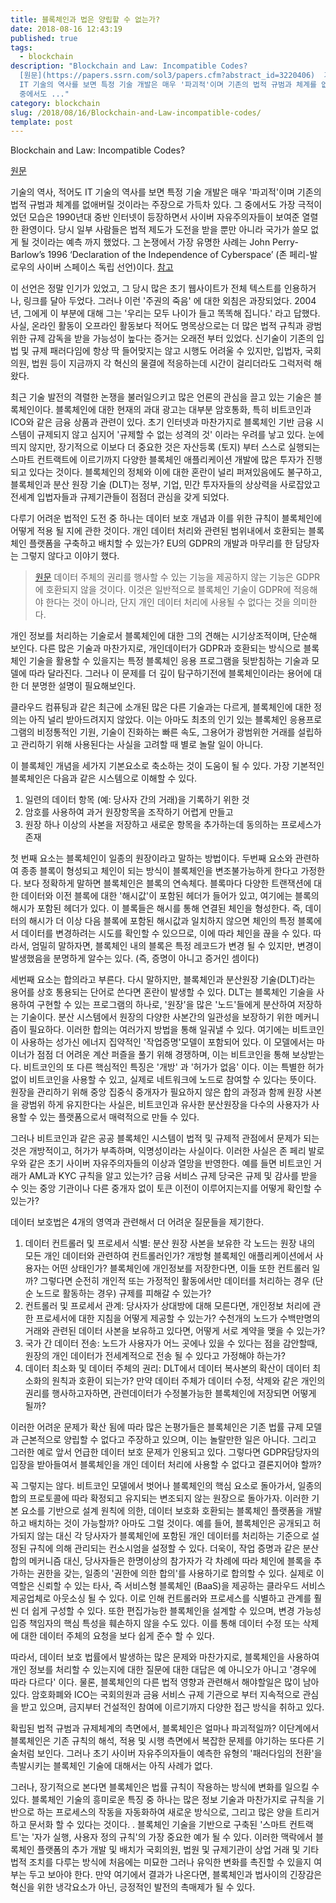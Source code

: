```yaml
---
title: 블록체인과 법은 양립할 수 없는가?
date: 2018-08-16 12:43:19
published: true
tags:
  - blockchain
description: "Blockchain and Law: Incompatible Codes?
  [원문](https://papers.ssrn.com/sol3/papers.cfm?abstract_id=3220406)  기술의 역사, 적어도
  IT 기술의 역사를 보면 특정 기술 개발은 매우 '파괴적'이며 기존의 법적 규범과 체계를 없애버릴 것이라는 주장으로 가득차 있다. 그
  중에서도 ..."
category: blockchain
slug: /2018/08/16/Blockchain-and-Law-incompatible-codes/
template: post
---
```

Blockchain and Law: Incompatible Codes?

[원문](https://papers.ssrn.com/sol3/papers.cfm?abstract_id=3220406)

기술의 역사, 적어도 IT 기술의 역사를 보면 특정 기술 개발은 매우 '파괴적'이며 기존의 법적 규범과 체계를 없애버릴 것이라는 주장으로 가득차 있다. 그 중에서도 가장 극적이었던 모습은 1990년대 중반 인터넷이 등장하면서 사이버 자유주의자들이 보여준 열렬한 환영이다. 당시 일부 사람들은 법적 제도가 도전을 받을 뿐만 아니라 국가가 쓸모 없게 될 것이라는 예측 까지 했었다. 그 논쟁에서 가장 유명한 사례는 John Perry-Barlow’s 1996 ‘Declaration of the Independence of Cyberspace’ (존 페리-발로우의 사이버 스페이스 독립 선언)이다. [참고](https://www.eff.org/ko/cyberspace-independence)

이 선언은 정말 인기가 있었고, 그 당시 많은 초기 웹사이트가 전체 텍스트를 인용하거나, 링크를 달아 두었다. 그러나 이런 '주권의 죽음' 에 대한 외침은 과장되었다. 2004년, 그에게 이 부분에 대해 그는 '우리는 모두 나이가 들고 똑똑해 집니다.' 라고 답했다. 사실, 온라인 활동이 오프라인 활동보다 적어도 명목상으로는 더 많은 법적 규칙과 광범위한 규제 감독을 받을 가능성이 높다는 증거는 오래전 부터 있었다. 신기술이 기존의 입법 및 규제 패러다임에 항상 딱 들어맞지는 않고 시행도 어려울 수 있지만, 입법자, 국회의원, 법원 등이 지금까지 각 혁신의 물결에 적응하는데 시간이 걸리더라도 그럭저럭 해왔다.

최근 기술 발전의 격렬한 논쟁을 불러일으키고 많은 언론의 관심을 끌고 있는 기술은 블록체인이다. 블록체인에 대한 현재의 과대 광고는 대부분 암호통화, 특히 비트코인과 ICO와 같은 금융 상품과 관련이 있다. 초기 인터넷과 마찬가지로 블록체인 기반 금융 시스템이 규제되지 않고 심지어 '규제할 수 없는 성격의 것' 이라는 우려를 낳고 있다. 눈에 띄지 않지만, 장기적으로 이보다 더 중요한 것은 자산등록 (토지) 부터 스스로 실행되는 스마트 컨트랙트에 이르기까지 다양한 블록체인 애플리케이션 개발에 많은 투자가 진행되고 있다는 것이다. 블록체인의 정체와 이에 대한 혼란이 널리 퍼져있음에도 불구하고, 블록체인과 분산 원장 기술 (DLT)는 정부, 기업, 민간 투자자들의 상상력을 사로잡았고 전세계 입법자들과 규제기관들이 점점더 관심을 갖게 되었다.

다루기 어려운 법적인 도전 중 하나는 데이터 보호 개념과 이를 위한 규칙이 블록체인에 어떻게 적용 될 지에 관한 것이다. 개인 데이터 처리와 관련된 범위내에서 호환되는 블록체인 플랫폼을 구축하고 배치할 수 있는가? EU의 GDPR의 개발과 마무리를 한 담당자는 그렇지 않다고 이야기 했다.

> [원문](https://iapp.org/news/a/blockchain-technology-is-on-a-collision-course-with-eu-privacy-law/) 데이터 주체의 권리를 행사할 수 있는 기능을 제공하지 않는 기능은 GDPR에 호환되지 않을 것이다. 이것은 일반적으로 블록체인 기술이 GDPR에 적응해야 한다는 것이 아니라, 단지 개인 데이터 처리에 사용될 수 없다는 것을 의미한다.

개인 정보를 처리하는 기술로서 블록체인에 대한 그의 견해는 시기상조적이며, 단순해 보인다. 다른 많은 기술과 마찬가지로, 개인데이터가 GDPR과 호환되는 방식으로 블록체인 기술을 활용할 수 있을지는 특정 블록체인 응용 프로그램을 뒷받침하는 기술과 모델에 따라 달라진다. 그러나 이 문제를 더 깊이 탐구하기전에 블록체인이라는 용어에 대한 더 분명한 설명이 필요해보인다.

클라우드 컴퓨팅과 같은 최근에 소개된 많은 다른 기술과는 다르게, 블록체인에 대한 정의는 아직 널리 받아드려지지 않았다. 이는 아마도 최초의 인기 있는 블록체인 응용프로그램의 비정통적인 기원, 기술이 진화하는 빠른 속도, 그용어가 광범위한 거래를 설립하고 관리하기 위해 사용된다는 사실을 고려할 때 별로 놀랄 일이 아니다.

이 블록체인 개념을 세가지 기본요소로 축소하는 것이 도움이 될 수 있다. 가장 기본적인 블록체인은 다음과 같은 시스템으로 이해할 수 있다. 

1. 일련의 데이터 항목 (예: 당사자 간의 거래)을 기록하기 위한 것
2. 암호를 사용하여 과거 원장항목을 조작하기 어렵게 만들고
3. 원장 하나 이상의 사본을 저장하고 새로운 항목을 추가하는데 동의하는 프로세스가 존재

첫 번째 요소는 블록체인이 일종의 원장이라고 말하는 방법이다. 두번째 요소와 관련하여 종종 블록이 형성되고 체인이 되는 방식이 블록체인을 변조불가능하게 한다고 가정한다. 보다 정확하게 말하면 블록체인은 블록의 연속체다. 블록마다 다양한 트랜잭션에 대한 데이터와 이전 블록에 대한 '해시값'이 포함된 헤더가 들어가 있고, 여기에는 블록의 해시가 포함된 헤더가 있다. 이 블록들은 해시를 통해 연결된 체인을 형성한다. 즉, 데이터의 해시가 더 이상 다음 블록에 포함된 해시값과 일치하지 않으면 체인의 특정 블록에서 데이터를 변경하려는 시도를 확인할 수 있으므로, 이에 따라 체인을 끊을 수 있다. 따라서, 엄밀히 말하자면, 블록체인 내의 블록은 특정 레코드가 변경 될 수 있지만, 변경이 발생했음을 분명하게 알수는 있다. (즉, 증명이 아니고 증거인 셈이다)

세번째 요소는 합의라고 부른다. 다시 말하지만, 블록체인과 분산원장 기술(DLT)라는 용어를 상호 통용되는 단어로 쓴다면 혼란이 발생할 수 있다. DLT는 블록체인 기술을 사용하여 구현할 수 있는 프로그램의 하나로, '원장'을 많은 '노드'들에게 분산하여 저장하는 기술이다. 분산 시스템에서 원장의 다양한 사본간의 일관성을 보장하기 위한 메커니즘이 필요하다. 이러한 합의는 여러가지 방법을 통해 일궈낼 수 있다. 여기에는 비트코인이 사용하는 성가신 에너지 집약적인 '작업증명'모델이 포함되어 있다. 이 모델에서는 마이너가 점점 더 어려운 계산 퍼즐을 풀기 위해 경쟁하며, 이는 비트코인을 통해 보상받는다. 비트코인의 또 다른 핵심적인 특징은 '개방' 과 '허가가 없음' 이다. 이는 특별한 허가 없이 비트코인을 사용할 수 있고, 실제로 네트워크에 노드로 참여할 수 있다는 뜻이다. 원장을 관리하기 위해 중앙 집중식 중개자가 필요하지 않은 합의 과정과 함께 원장 사본을 광범위 하게 유지한다는 사실은, 비트코인과 유사한 분산원장을 다수의 사용자가 사용할 수 있는 플랫폼으로서 매력적으로 만들 수 있다.

그러나 비트코인과 같은 공공 블록체인 시스템이 법적 및 규제적 관점에서 문제가 되는 것은 개방적이고, 허가가 부족하며, 익명성이라는 사실이다. 이러한 사실은 존 페리 발로우와 같은 초기 사이버 자유주의자들의 이상과 열망을 반영한다.  예를 들면 비트코인 거래가 AML과 KYC 규칙을 알고 있는가? 금융 서비스 규제 당국은 규제 및 감사를 받을 수 잇는 중앙 기관이나 다른 중개자 없이 토큰 이전이 이루어지는지를 어떻게 확인할 수 있는가?

데이터 보호법은 4개의 영역과 관련해서 더 어려운 질문들을 제기한다.

1. 데이터 컨트롤러 및 프로세서 식별: 분산 원장 사본을 보유한 각 노드는 원장 내의 모든 개인 데이터와 관련하여 컨트롤러인가? 개방형 블록체인 애플리케이션에서 사용자는 어떤 상태인가? 블록체인에 개인정보를 저장한다면, 이들 또한 컨트롤러 일까? 그렇다면 순전히 개인적 또는 가정적인 활동에서만 데이터를 처리하는 경우  (단순 노드로 활동하는 경우) 규제를 피해갈 수 있는가?
2. 컨트롤러 및 프로세서 관계: 당사자가 상대방에 대해 모른다면, 개인정보 처리에 관한 프로세서에 대한 지침을 어떻게 제공할 수 있는가? 수천개의 노드가 수백만명의 거래와 관련된 데이터 사본을 보유하고 있다면, 어떻게 서로 계약을 맺을 수 있는가?
3. 국가 간 데이터 전송: 노드가 사용자가 어느 곳에나 있을 수 있다는 점을 감안할때, 원장의 개인 데이터가 전세계적으로 전송 될 수 있다고 가정해야 하는가?
4. 데이터 최소화 및 데이터 주체의 권리: DLT에서 데이터 복사본의 확산이 데이터 최소화의 원칙과 호환이 되는가? 만약 데이터 주체가 데이터 수정, 삭제와 같은 개인의 권리를 행사하고자하면, 관련데이터가 수정불가능한 블록체인에 저장되면 어떻게 될까?

이러한 어려운 문제가 확산 됨에 따라 많은 논평가들은 블록체인은 기존 법률 규제 모델과 근본적으로 양립할 수 없다고 주장하고 있으며, 이는 놀랄만한 일은 아니다. 그리고 그러한 예로 앞서 언급한 데이터 보호 문제가 인용되고 있다. 그렇다면 GDPR담당자의 입장을 받아들여서 블록체인을 개인 데이터 처리에 사용할 수 없다고 결론지어야 할까?

꼭 그렇지는 않다. 비트코인 모델에서 벗어나 블록체인의 핵심 요소로 돌아가서, 일종의 합의 프로토콜에 따라 확정되고 유지되는 변조되지 않는 원장으로 돌아가자. 이러한 기본 요소를 기반으로 설계 원칙에 의한, 데이터 보호화 호환되는 블록체인 플랫폼을 개발하고 배치하는 것이 가능할까? 아마도 그럴 것이다. 예를 들어, 블록체인은 공개되고 허가되지 않는 대신 각 당사자가 블록체인에 포함된 개인 데이터를 처리하는 기준으로 설정된 규칙에 의해 관리되는 컨소시엄을 설정할 수 있다. 더욱이, 작업 증명과 같은 분산 합의 메커니즘 대신, 당사자들은 한명이상의 참가자가 각 차례에 따라 체인에 블록을 추가하는 권한을 갖는, 일종의 '권한에 의한 합의'를 사용하기로 합의할 수 있다. 실제로 이 역할은 신뢰할 수 있는 타사, 즉 서비스형 블록체인 (BaaS)을 제공하는 클라우드 서비스 제공업체로 아웃소싱 될 수 있다. 이로 인해 컨트롤러와 프로세스를 식별하고 관계를 훨씬 더 쉽게 구성할 수 있다. 또한 편집가능한 블록체인을 설계할 수 있으며, 변경 가능성 입증 책임자의 핵심 특성을 훼손하지 않을 수도 있다. 이를  통해 데이터 수정 또는 삭제에 대한 데이터 주체의 요청을 보다 쉽게 준수 할 수 있다.

따라서, 데이터 보호 법률에서 발생하는 많은 문제와 마찬가지로, 블록체인을 사용하여 개인 정보를 처리할 수 있는지에 대한 질문에 대한 대답은 예 아니오가 아니고 '경우에 따라 다르다' 이다. 물론, 블록체인의 다른 법적 영향과 관련해서 해야할일은 많이 남아 있다. 암호화폐와 ICO는 국회의원과 금융 서비스 규제 기관으로 부터 지속적으로 관심을 받고 있으며, 금지부터 건설적인 참여에 이르기까지 다양한 접근 방식을 취하고 있다.

확립된 법적 규범과 규제체계의 측면에서, 블록체인은 얼마나 파괴적일까? 이단계에서 블록체인은 기존 규칙의 해석, 적용 및 시행 측면에서 복잡한 문제를 야기하는 또다른 기술처럼 보인다. 그러나 초기 사이버 자유주의자들이 예측한 유형의 '패러다임의 전환'을 촉발시키는 블록체인 기술에 대해서는 아직 사례가 없다.

그러나, 장기적으로 본다면 블록체인은 법률 규칙이 작용하는 방식에 변화를 일으킬 수 있다. 블록체인 기술의 흥미로운 특징 중 하나는 많은 정보 기술과 마찬가지로 규칙을 기반으로 하는 프로세스의 작동을 자동화하여 새로운 방식으로, 그리고 많은 양을 트리거하고 문서화 할 수 있다는 것이다.
. 블록체인 기술을 기반으로 구축된 '스마트 컨트랙트'는 '자가 실행, 사용자 정의 규칙'의 가장 중요한 예가 될 수 있다. 이러한 맥락에서 블록체인 플랫폼의 추가 개발 및 배치가 국회의원, 법원 및 규제기관이 상업 거래 및 기타 법적 조치를 다루는 방식에 처음에는 미묘한 그러나 유익한 변화를 촉진할 수 있을지 여부는 두고 보아야 한다. 만약 여기에서 결과가 나온다면, 블록체인과 법사이의 긴장감은 혁신을 위한 냉각요소가 아닌, 긍정적인 발전의 촉매제가 될 수 있다.
